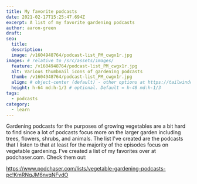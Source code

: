 ```yaml
---
title: My favorite podcasts
date: 2021-02-17T15:25:47.694Z
excerpt: A list of my favorite gardening podcasts
author: aaron-green
draft: 
seo:
  title:
  description:
  image: /v1604948764/podcast-list_PM_cwgx1r.jpg
images: # relative to /src/assets/images/
  feature: /v1604948764/podcast-list_PM_cwgx1r.jpg
  alt: Various thumbnail icons of gardening podcasts
  thumb: /v1604948764/podcast-list_PM_cwgx1r.jpg
  align: # object-center (default) - other options at https://tailwindcss.com/docs/object-position
  height: h-64 md:h-1/3 # optional. Default = h-48 md:h-1/3
tags:
  - podcasts
category:
  - learn
---
```

Gardening podcasts for the purposes of growing vegetables are a bit hard to find since a lot of podcasts focus more on the larger garden including trees, flowers, shrubs, and animals. The list I've created are the podcasts that I listen to that at least for the majority of the episodes focus on vegetable gardening. I've created a list of my favorites over at podchaser.com. Check them out: 

<https://www.podchaser.com/lists/vegetable-gardening-podcasts-pc!KmRNgJM6nvqNFvdO>
